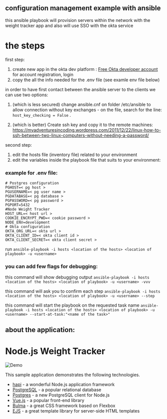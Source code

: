 ## configuration management example with ansible

this ansible playbook will provision servers within the network with the weight tracker app 
and also will use SSO with the okta service

# the steps
first step:

1. create new app in the okta dev platform : [Free Okta developer account](https://developer.okta.com/) for account registration, login
2. copy the all the info needed for the .env file (see examle env file below)

in order to have first contact between the ansible server to the clients we can use two options:
1. (which is less secured) change ansible.cnf on folder /etc/ansible to allow connection without key exchanges -
on the file, search for the line: `host_key_checking = False` .

2. (which is better) Create ssh key and copy it to the remote machines:
https://myadventuresincoding.wordpress.com/2011/12/22/linux-how-to-ssh-between-two-linux-computers-without-needing-a-password/

second step:
1. edit the hosts file (inventory file) related to your environment
2. edit the variables inside the playbook file that suits to your environment:

### example for .env file:

```
# Postgres configuration
PGHOST=< pg host >
PGUSERNAME=< pg user name >
PGDATABASE=< pg database >
PGPASSWORD=< pg password >
PGPORT=5432
#Node Weight Tracker
HOST_URL=< host url >
COOKIE_ENCRYPT_PWD=< cookie password >
NODE_ENV=development
# Okta configuration
OKTA_ORG_URL=< okta url >
OKTA_CLIENT_ID=< okta client id >
OKTA_CLIENT_SECRET=< okta client secret >
```

run `ansible-playbook -i hosts <location of the hosts> <location of playbook> -u <username>`
  
### you can add few flags for debugging:
this command will show debugging output 
`ansible-playbook -i hosts <location of the hosts> <location of playbook> -u <username> -vvv`

this command will ask you to confirm each step
`ansible-playbook -i hosts <location of the hosts> <location of playbook> -u <username> --step`

this command will start the playbook on the requested task name
`ansible-playbook -i hosts <location of the hosts> <location of playbook> -u <username> --start-at-task:"<name of the task>"`

## about the application:
# Node.js Weight Tracker

![Demo](docs/build-weight-tracker-app-demo.gif)

This sample application demonstrates the following technologies.

* [hapi](https://hapi.dev) - a wonderful Node.js application framework
* [PostgreSQL](https://www.postgresql.org/) - a popular relational database
* [Postgres](https://github.com/porsager/postgres) - a new PostgreSQL client for Node.js
* [Vue.js](https://vuejs.org/) - a popular front-end library
* [Bulma](https://bulma.io/) - a great CSS framework based on Flexbox
* [EJS](https://ejs.co/) - a great template library for server-side HTML templates

  
  
